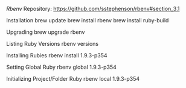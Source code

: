 *Rbenv*
Repository: https://github.com/sstephenson/rbenv#section_3.1

Installation
    brew update
    brew install rbenv
    brew install ruby-build

Upgrading
    brew upgrade rbenv

Listing Ruby Versions
    rbenv versions

Installing Rubies
    rbenv install 1.9.3-p354

Setting Global Ruby
    rbenv global 1.9.3-p354

Initializing Project/Folder Ruby
    rbenv local 1.9.3-p354
